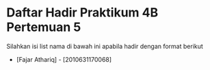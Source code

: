 # Daftar Hadir Praktikum 4B Pertemuan 5
Silahkan isi list nama di bawah ini apabila hadir dengan format berikut

- [Fajar Athariq] - [2010631170068]
